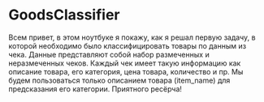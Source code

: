 # GoodsClassifier
Всем привет, в этом ноутбуке я покажу, как я решал первую задачу, в которой необходимо было классифицировать товары по данным из чека. Данные представляют собой набор размеченных и неразмеченных чеков. Каждый чек имеет такую информацию как описание товара, его категория, цена товара, количество и пр. Мы будем пользоваться только описанием товара (item_name) для предсказания его категории. Приятного ресёрча!
